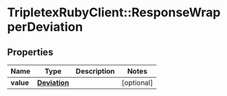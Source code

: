 # TripletexRubyClient::ResponseWrapperDeviation

## Properties
Name | Type | Description | Notes
------------ | ------------- | ------------- | -------------
**value** | [**Deviation**](Deviation.md) |  | [optional] 


